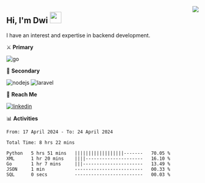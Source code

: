 [<img src="https://komarev.com/ghpvc/?username=masred&color=green&style=flat-square&label=Profile+Views" align="right">](github.com/masred)

## Hi, I'm Dwi <img src="https://raw.githubusercontent.com/MartinHeinz/MartinHeinz/master/wave.gif" width="30px">

I have an interest and expertise in backend development.

⚔️ **Primary**

![go](https://img.shields.io/badge/---?logo=go&label=Golang&style=social)

🔪 **Secondary**

![nodejs](https://img.shields.io/badge/---?logo=node.js&label=Node.js&style=social&logoColor=green)
![laravel](https://img.shields.io/badge/---?logo=laravel&label=Laravel&style=social)

🔗 **Reach Me**

[![linkedin](https://img.shields.io/badge/---?logo=linkedin&label=LinkedIn&style=social)](https://linkedin.com/in/dwifitriyanto)

📊 **Activities**

<!--START_SECTION:waka-->

```all_time
From: 17 April 2024 - To: 24 April 2024

Total Time: 8 hrs 22 mins

Python   5 hrs 51 mins   ||||||||||||||||||-------   70.05 %
XML      1 hr 20 mins    ||||---------------------   16.10 %
Go       1 hr 7 mins     |||----------------------   13.49 %
JSON     1 min           -------------------------   00.33 %
SQL      0 secs          -------------------------   00.03 %
```

<!--END_SECTION:waka-->
